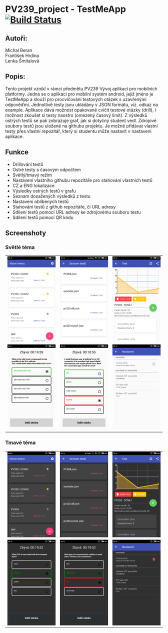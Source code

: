 # PV239_project - TestMeApp [![Build Status](https://travis-ci.org/MichalBeran/PV239_project.svg?branch=master)](https://travis-ci.org/MichalBeran/PV239_project)

## Autoři:
Michal Beran<br />
František Hrdina<br />
Lenka Šmitalová<br />

## Popis:
Tento projekt vznikl v rámci předmětu PV239 Vývoj aplikací pro mobilních platformy.
Jedná se o aplikaci pro mobilní systém android, jejíž jméno je TestMeApp a slouží pro procvičování testových otázek s uzavřenými odpověďmi. Jednotlivé testy jsou ukládány v JSON formátu, viz. odkaz na example.
Aplikace dává možnost opakovaně cvičit testové otázky (drill), i možnost zkoušet si testy naostro (omezený časový limit). Z výsledků ostrých testů se pak zobrazuje graf, jak si dotyčný student vedl.
Zdrojové soubory testů jsou uložené na githubu projektu. Je možné přidávat vlastní testy přes vlastní repozitář, který si studentu může nastavit v nastavení aplikace.

## Funkce
* Drillování testů
* Ostré testy s časovým odpočtem
* Světlý/tmavý režim
* Nastavení vlastního githubu repozitáře pro stahování vlastních testů
* CZ a ENG lokalizace
* Výsledky ostrých testů v grafu
* Seznam dosažených výsledků z testu
* Nastavení oblíbených testů
* Stahování testů z github repozitáře, či URL adresy
* Sdílení testů pomocí URL adresy ke zdrojovému souboru testu
* Sdílení testů pomocí QR kódu

## Screenshoty
  ### Světlé téma
  <table width="100%" border="0">
    <tr>
      <td align="center">
        <img src="https://github.com/MichalBeran/PV239_project/blob/master/Screenshots/Light-theme/light-main.png">   
      </td>
      <td align="center">
        <img src="https://github.com/MichalBeran/PV239_project/blob/master/Screenshots/Light-theme/light-tests_download.png">
      </td>
      <td align="center">
        <img src="https://github.com/MichalBeran/PV239_project/blob/master/Screenshots/Light-theme/light-test.png">
      </td>
    </tr>  
    <tr>
      <td>
        <img src="https://github.com/MichalBeran/PV239_project/blob/master/Screenshots/Light-theme/light-question-true.png"
      </td>
      <td>
        <img src="https://github.com/MichalBeran/PV239_project/blob/master/Screenshots/Light-theme/light-question-false.png">
      </td>
      <td>
        <img src="https://github.com/MichalBeran/PV239_project/blob/master/Screenshots/Light-theme/light-settings.png">
      </td>
    </tr>
  </table>
  
  ### Tmavé téma
  <table width="100%" border="0">
    <tr>
      <td align="center">
        <img src="https://github.com/MichalBeran/PV239_project/blob/master/Screenshots/Dark-theme/dark-main.png">   
      </td>
      <td align="center">
        <img src="https://github.com/MichalBeran/PV239_project/blob/master/Screenshots/Dark-theme/dark-tests_download.png">
      </td>
      <td align="center">
        <img src="https://github.com/MichalBeran/PV239_project/blob/master/Screenshots/Dark-theme/dark-test.png">
      </td>
    </tr>  
    <tr>
      <td>
        <img src="https://github.com/MichalBeran/PV239_project/blob/master/Screenshots/Dark-theme/dark-question-true.png"
      </td>
      <td>
        <img src="https://github.com/MichalBeran/PV239_project/blob/master/Screenshots/Dark-theme/dark-question-false.png">
      </td>
      <td>
        <img src="https://github.com/MichalBeran/PV239_project/blob/master/Screenshots/Dark-theme/dark-settings.png">
      </td>
    </tr>
    </table>

